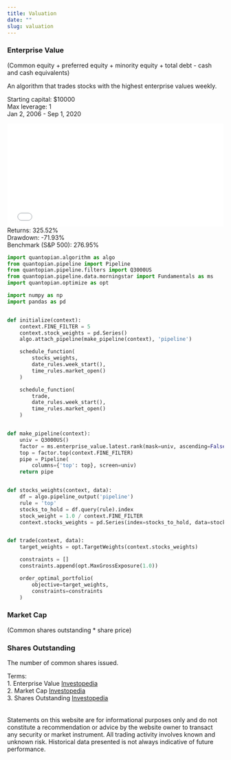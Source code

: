 ```yaml
---
title: Valuation
date: ""
slug: valuation
---
```


### Enterprise Value

<div>
  <p>
    (Common equity + preferred equity + minority equity + total debt - cash and
    cash equivalents)
  </p>

  <p class="mb4">
    An algorithm that trades stocks with the highest enterprise values weekly.
  </p>

  <div class="clearfix">
    <p class="date mt0">
      Starting capital: $10000
      <br />
      Max leverage: 1<br />
      Jan 2, 2006 - Sep 1, 2020
    </p>
  </div>
  <div class="clearfix mb4a">
    <div class="relative ml0 xs-col xs-col-9">
      <div class="border-box pr2a">
        <iframe
          width="100%"
          height="240px"
          frameborder="0"
          scrolling="no"
          src="//plotly.com/~ayako0/144.embed?link=false&modebar=false&logo=false"
        ></iframe>
      </div>
    </div>
    <div class="relative ml0 xs-col xs-col-3 mt-s">
      <div class="border-box">
        <div class="flex bt pt1 pb3">
          <div class="notes">
            Returns: 325.52%
            <br />
            Drawdown: -71.93%
          </div>
          <div class="push pl1">
            <span class="lg" />
          </div>
        </div>
        <div class="flex bt pt1 pb3">
          <div class="notes">Benchmark (S&P 500): 276.95%</div>
          <div class="push pl1">
            <span class="lh" />
          </div>
        </div>
      </div>
    </div>
  </div>

  <div class="clearfix mb4">

```python
import quantopian.algorithm as algo
from quantopian.pipeline import Pipeline
from quantopian.pipeline.filters import Q3000US
from quantopian.pipeline.data.morningstar import Fundamentals as ms
import quantopian.optimize as opt

import numpy as np
import pandas as pd


def initialize(context):
    context.FINE_FILTER = 5
    context.stock_weights = pd.Series()
    algo.attach_pipeline(make_pipeline(context), 'pipeline')

    schedule_function(
        stocks_weights,
        date_rules.week_start(),
        time_rules.market_open()
    )

    schedule_function(
        trade,
        date_rules.week_start(),
        time_rules.market_open()
    )


def make_pipeline(context):
    univ = Q3000US()
    factor = ms.enterprise_value.latest.rank(mask=univ, ascending=False)
    top = factor.top(context.FINE_FILTER)
    pipe = Pipeline(
        columns={'top': top}, screen=univ)
    return pipe


def stocks_weights(context, data):
    df = algo.pipeline_output('pipeline')
    rule = 'top'
    stocks_to_hold = df.query(rule).index
    stock_weight = 1.0 / context.FINE_FILTER
    context.stocks_weights = pd.Series(index=stocks_to_hold, data=stock_weight)


def trade(context, data):
    target_weights = opt.TargetWeights(context.stocks_weights)

    constraints = []
    constraints.append(opt.MaxGrossExposure(1.0))

    order_optimal_portfolio(
        objective=target_weights,
        constraints=constraints
    )
```

  </div>

### Market Cap

  <p>(Common shares outstanding * share price)</p>

### Shares Outstanding

  <p>The number of common shares issued.</p>

  <div class="clearfix mb4">
    <div class="md-col-8">
      <div class="footnotes">
        Terms:
        <br />
        1. Enterprise Value
        <a href="https://www.investopedia.com/terms/e/enterprisevalue.asp">
          Investopedia
        </a>
        <br />
        2. Market Cap
        <a href="https://www.investopedia.com/terms/m/marketcapitalization.asp">
          Investopedia
        </a>
        <br />
        3. Shares Outstanding
        <a href="https://www.investopedia.com/terms/o/outstandingshares.asp">
          Investopedia
        </a>
        <br />
        <br />
        <br />
        Statements on this website are for informational purposes only and do
        not constitute a recommendation or advice by the website owner to
        transact any security or market instrument. All trading activity
        involves known and unknown risk. Historical data presented is not always
        indicative of future performance.
      </div>
    </div>
  </div>
</div>
